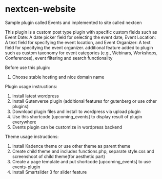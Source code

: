 # nextcen-website
Sample plugin called Events and implemented to site called nextcen

This plugin is a custom post type plugin with specific custom fields such as Event Date: A date picker field for selecting the event date, Event Location: A text field for specifying the event location, and Event Organizer: A text field for specifying the event organizer.
additional feature added to plugin such as custom taxonomy for event categories (e.g., Webinars, Workshops, Conferences), event filtering and search functionality

Before use this plugin:
1. Choose stable hosting and nice domain name

Plugin usage instructions:
1. Install latest wordpress
2. Install Gutenverse plugin (additional features for gutenberg or use other plugins)
3. Download plugin files and install to wordpress via upload plugin
4. Use this shortcode [upcoming_events] to display result of plugin everywhere
5. Events plugin can be customize in wordpress backend

Theme usage instructions:
1. Install Kadence theme or use other theme as parent theme
2. Create child theme and includes functions.php, separate style.css and screenshoot of child theme(for aesthetic part)
3. Create a page template and put shortcode [upcoming_events] to use events-plugin
4. Install Smartslider 3 for slider feature
